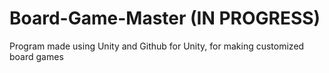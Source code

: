 # Board-Game-Master  (IN PROGRESS)
Program made using Unity and Github for Unity, for making customized board games 
